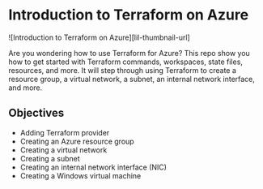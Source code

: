 # Introduction to Terraform on Azure

![Introduction to Terraform on Azure][lil-thumbnail-url] 

Are you wondering how to use Terraform for Azure? This repo show you how to get started with Terraform commands, workspaces, state files, resources, and more. It will step through using Terraform to create a resource group, a virtual network, a subnet, an internal network interface, and more.


## Objectives
- Adding Terraform provider
- Creating an Azure resource group
- Creating a virtual network
- Creating a subnet
- Creating an internal network interface (NIC)
- Creating a Windows virtual machine
